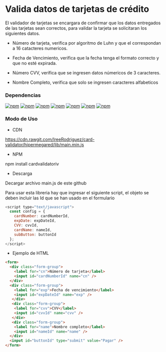 # Valida datos de tarjetas de crédito

El validador de tarjetas se encargara de confirmar que los datos entregados
de las tarjetas sean correctos, para validar la tarjeta se solicitaran los siguientes datos.

+ Número de tarjeta, verifica por algoritmo de Luhn y que el correspondan a 16 catacteres numericos.

+ Fecha de Vencimiento, verifica que la fecha tenga el formato correcto y que no esté expirada.

+ Número CVV, verifica que se ingresen datos númericos de 3 caracteres.

+ Nombre Completo, verifica que solo se ingresen caracteres alfabeticos

### Dependencias

[![npm](https://img.shields.io/npm/v/npm.svg)]()
[![npm](https://img.shields.io/badge/Javascript-ES6-brightgreen.svg)]()
[![npm](https://img.shields.io/badge/mocha--jsdom-1.1-brightgreen.svg)]()
[![npm](https://img.shields.io/badge/mocha-5.5.1-brightgreen.svg)]()
[![npm](https://img.shields.io/badge/chai-4.1.2-brightgreen.svg)]()
[![npm](https://img.shields.io/badge/browserify-15.2.0-brightgreen.svg)]()
[![npm](https://img.shields.io/badge/jsdom-11.6.1-brightgreen.svg)]()

### Modo de Uso

+ CDN


https://cdn.rawgit.com/IreeRodriguez/card-validator/hipermegared/lib/main.min.js

+ NPM

npm install cardvalidatoriv

+ Descarga

Decargar archivo main.js de este github 



Para usar esta libreria hay que ingresar el siguiente script, el objeto se deben incluir las Id que se han usado en el formulario


``` js 
<script type="text/javascript">
  const config = {
    cardNumber: cardNumberId,
    expDate: expDateId,
    CVV: cvvId,
    cardName: nameId,
    subButton: buttonId
  };
</script>
```

+ Ejemplo de HTML 

``` html
<form>
  <div class="form-group">
    <label for="cn">Número de tarjeta</label>
    <input id="cardNumberId" name="cn" />
  </div>
  <div class="form-group">
    <label for="exp">Fecha de vencimiento</label>
    <input id="expDateId" name="exp" />
   </div>
   <div class="form-group">
    <label for="cvv">CVV</label>
    <input id="cvvId" name="cvv" />
   </div>
   <div class="form-group">
    <label for="name">Nombre completo</label>
    <input id="nameId" name="name" />
  </div>
  <input id="buttonId" type="submit" value="Pagar" />
</form>
```


